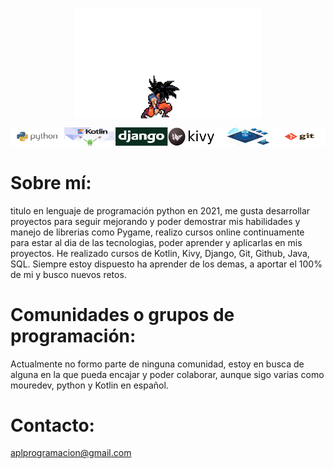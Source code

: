 <p align="center">
  <img src="https://github.com/aplprogramacion/aplprogramacion/blob/master/gokuultrainstinto.gif" alt="giphy" width="300" style="display: block; margin: auto;">
  
![This is an image](https://github.com/aplprogramacion/aplprogramacion/blob/master/conocimientos%20github.png#L4.1586775914062005e+21)
</p>

# Sobre mí:
titulo en lenguaje de programación python en 2021,
me gusta desarrollar proyectos para seguir mejorando y poder demostrar mis habilidades y manejo de librerias como Pygame,
realizo cursos online continuamente para estar al dia de las tecnologias, poder aprender y aplicarlas en mis proyectos.
He realizado cursos de Kotlin, Kivy, Django, Git, Github, Java, SQL.
Siempre estoy dispuesto ha aprender de los demas, a aportar el 100% de mi y busco nuevos retos.



# Comunidades o grupos de programación:
Actualmente no formo parte de ninguna comunidad, estoy en busca de alguna en la que pueda encajar y poder colaborar,
aunque sigo varias como mouredev, python y Kotlin en español.

# Contacto:
aplprogramacion@gmail.com
